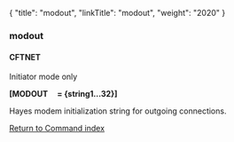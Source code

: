 {
    "title": "modout",
    "linkTitle": "modout",
    "weight": "2020"
}<span id="modout"></span>

### modout

#### CFTNET

Initiator mode only

**\[MODOUT    
= {string1...32}\]**

Hayes modem initialization string for outgoing connections.

[Return to Command index](../../)
